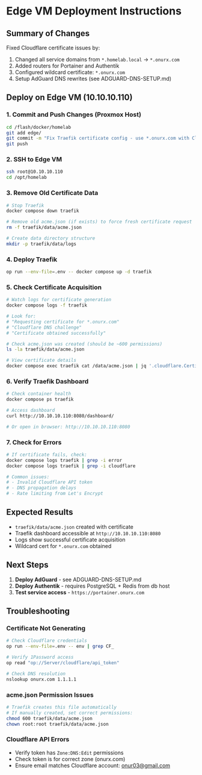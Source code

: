 # Edge VM Deployment Instructions

## Summary of Changes

Fixed Cloudflare certificate issues by:
1. Changed all service domains from `*.homelab.local` → `*.onurx.com`
2. Added routers for Portainer and Authentik
3. Configured wildcard certificate: `*.onurx.com`
4. Setup AdGuard DNS rewrites (see ADGUARD-DNS-SETUP.md)

## Deploy on Edge VM (10.10.10.110)

### 1. Commit and Push Changes (Proxmox Host)

```bash
cd /flash/docker/homelab
git add edge/
git commit -m "Fix Traefik certificate config - use *.onurx.com with Cloudflare"
git push
```

### 2. SSH to Edge VM

```bash
ssh root@10.10.10.110
cd /opt/homelab
```

### 3. Remove Old Certificate Data

```bash
# Stop Traefik
docker compose down traefik

# Remove old acme.json (if exists) to force fresh certificate request
rm -f traefik/data/acme.json

# Create data directory structure
mkdir -p traefik/data/logs
```

### 4. Deploy Traefik

```bash
op run --env-file=.env -- docker compose up -d traefik
```

### 5. Check Certificate Acquisition

```bash
# Watch logs for certificate generation
docker compose logs -f traefik

# Look for:
# "Requesting certificate for *.onurx.com"
# "Cloudflare DNS challenge"
# "Certificate obtained successfully"

# Check acme.json was created (should be ~600 permissions)
ls -la traefik/data/acme.json

# View certificate details
docker compose exec traefik cat /data/acme.json | jq '.cloudflare.Certificates[0].domain'
```

### 6. Verify Traefik Dashboard

```bash
# Check container health
docker compose ps traefik

# Access dashboard
curl http://10.10.10.110:8080/dashboard/

# Or open in browser: http://10.10.10.110:8080
```

### 7. Check for Errors

```bash
# If certificate fails, check:
docker compose logs traefik | grep -i error
docker compose logs traefik | grep -i cloudflare

# Common issues:
# - Invalid Cloudflare API token
# - DNS propagation delays
# - Rate limiting from Let's Encrypt
```

## Expected Results

- `traefik/data/acme.json` created with certificate
- Traefik dashboard accessible at `http://10.10.10.110:8080`
- Logs show successful certificate acquisition
- Wildcard cert for `*.onurx.com` obtained

## Next Steps

1. **Deploy AdGuard** - see ADGUARD-DNS-SETUP.md
2. **Deploy Authentik** - requires PostgreSQL + Redis from db host
3. **Test service access** - `https://portainer.onurx.com`

## Troubleshooting

### Certificate Not Generating

```bash
# Check Cloudflare credentials
op run --env-file=.env -- env | grep CF_

# Verify 1Password access
op read "op://Server/cloudflare/api_token"

# Check DNS resolution
nslookup onurx.com 1.1.1.1
```

### acme.json Permission Issues

```bash
# Traefik creates this file automatically
# If manually created, set correct permissions:
chmod 600 traefik/data/acme.json
chown root:root traefik/data/acme.json
```

### Cloudflare API Errors

- Verify token has `Zone:DNS:Edit` permissions
- Check token is for correct zone (onurx.com)
- Ensure email matches Cloudflare account: onur03@gmail.com

